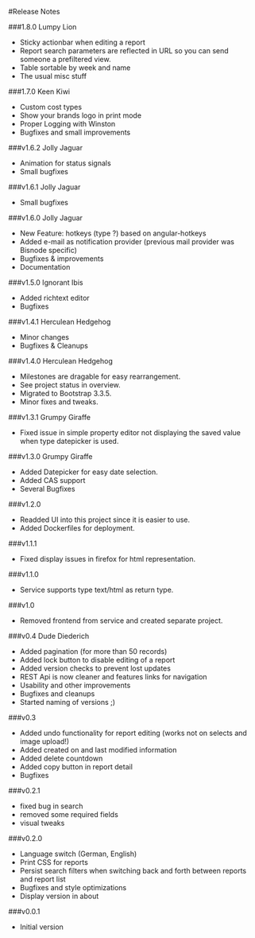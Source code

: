 #Release Notes

###1.8.0 Lumpy Lion
- Sticky actionbar when editing a report
- Report search parameters are reflected in URL so you can send someone a prefiltered view.
- Table sortable by week and name
- The usual misc stuff

###1.7.0 Keen Kiwi
- Custom cost types
- Show your brands logo in print mode
- Proper Logging with Winston
- Bugfixes and small improvements

###v1.6.2 Jolly Jaguar
- Animation for status signals
- Small bugfixes

###v1.6.1 Jolly Jaguar
- Small bugfixes

###v1.6.0 Jolly Jaguar
- New Feature: hotkeys (type ?) based on angular-hotkeys
- Added e-mail as notification provider (previous mail provider was Bisnode specific)
- Bugfixes & improvements
- Documentation

###v1.5.0 Ignorant Ibis
- Added richtext editor
- Bugfixes

###v1.4.1 Herculean Hedgehog
- Minor changes
- Bugfixes & Cleanups

###v1.4.0 Herculean Hedgehog
- Milestones are dragable for easy rearrangement.
- See project status in overview.
- Migrated to Bootstrap 3.3.5.
- Minor fixes and tweaks.

###v1.3.1 Grumpy Giraffe
- Fixed issue in simple property editor not displaying the saved value when type datepicker is used.

###v1.3.0 Grumpy Giraffe
- Added Datepicker for easy date selection.
- Added CAS support
- Several Bugfixes

###v1.2.0
- Readded UI into this project since it is easier to use.
- Added Dockerfiles for deployment.

###v1.1.1
- Fixed display issues in firefox for html representation.

###v1.1.0
- Service supports type text/html as return type.

###v1.0
- Removed frontend from service and created separate project.

###v0.4 Dude Diederich
- Added pagination (for more than 50 records)
- Added lock button to disable editing of a report
- Added version checks to prevent lost updates
- REST Api is now cleaner and features links for navigation
- Usability and other improvements
- Bugfixes and cleanups
- Started naming of versions ;)

###v0.3
- Added undo functionality for report editing (works not on selects and image upload!)
- Added created on and last modified information
- Added delete countdown
- Added copy button in report detail
- Bugfixes

###v0.2.1
- fixed bug in search
- removed some required fields
- visual tweaks

###v0.2.0
- Language switch (German, English)
- Print CSS for reports
- Persist search filters when switching back and forth between reports and report list
- Bugfixes and style optimizations
- Display version in about

###v0.0.1
- Initial version
